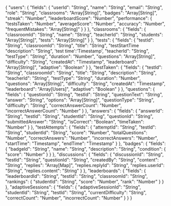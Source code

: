 {
  "users": {
    "fields": {
      "userId": "String",
      "name": "String",
      "email": "String",
      "role": "String",
      "classrooms": "Array[String]",
      "badges": "Array[String]",
      "streak": "Number",
      "leaderboardScore": "Number",
      "performance": {
        "testsTaken": "Number",
        "averageScore": "Number",
        "accuracy": "Number",
        "frequentMistakes": "Array[String]"
      }
    }
  },
  "classrooms": {
    "fields": {
      "classroomId": "String",
      "name": "String",
      "teacherId": "String",
      "students": "Array[String]",
      "tests": "Array[String]"
    }
  },
  "tests": {
    "fields": {
      "testId": "String",
      "classroomId": "String",
      "title": "String",
      "testStartTime
      "description": "String",
      <!-- timer -->
      'test time':'Timestamp',
      "teacherId": "String",
      "testType": "String",
      "duration": "Number",
      "questions": "Array[String]",
      "difficulty": "String",
      "createdAt": "Timestamp",
      "leaderboard": "Array[String]",
      "adaptive": "Boolean"
    }
  },
  "testTaken": {
    "fields": {
      "testId": "String",
      "classroomId": "String",
      "title": "String",
      "description": "String",
      "teacherId": "String",
      "testType": "String",
      "duration": "Number",
      "questions": "Array[String]",
      "difficulty": "String",
      "createdAt": "Timestamp",
      "leaderboard": "Array[Users]",
      "adaptive": "Boolean"
    }
  },
  "questions": {
    "fields": {
      "questionId": "String",
      "testId": "String",
      "questionText": "String",
      "answer": "String",
      "options": "Array[String]",
      "questionType": "String",
      "difficulty": "String",
      "correctAnswerCount": "Number",
      "incorrectAnswerCount": "Number"
    }
  },
  "answers": {
    "fields": {
      "answerId": "String",
      "testId": "String",
      "studentId": "String",
      "questionId": "String",
      "submittedAnswer": "String",
      "isCorrect": "Boolean",
      "timeTaken": "Number"
    }
  },
  "testAttempts": {
    "fields": {
      "attemptId": "String",
      "testId": "String",
      "studentId": "String",
      "score": "Number",
      "totalQuestions": "Number",
      "correctAnswers": "Number",
      "incorrectAnswers": "Number",
      "startTime": "Timestamp",
      "endTime": "Timestamp"
    }
  },
  "badges": {
    "fields": {
      "badgeId": "String",
      "name": "String",
      "description": "String",
      "condition": {
        "score": "Number"
      }
    }
  },
  "discussions": {
    "fields": {
      "discussionId": "String",
      "testId": "String",
      "questionId": "String",
      "createdBy": "String",
      "content": "String",
      "replies": "Array[Map]",
      "replies.replyId": "String",
      "replies.userId": "String",
      "replies.content": "String"
    }
  },
  "leaderboards": {
    "fields": {
      "leaderboardId": "String",
      "testId": "String",
      "classroomId": "String",
      "rankings": {
        "studentId": "String",
        "score": "Number",
        "rank": "Number"
      }
    }
  },
  "adaptiveSessions": {
    "fields": {
      "adaptiveSessionId": "String",
      "studentId": "String",
      "testId": "String",
      "currentDifficulty": "String",
      "correctCount": "Number",
      "incorrectCount": "Number"
    }
  }
}
